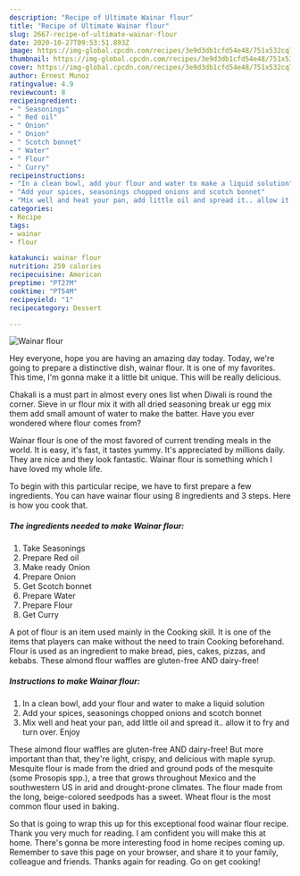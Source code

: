 ```yaml
---
description: "Recipe of Ultimate Wainar flour"
title: "Recipe of Ultimate Wainar flour"
slug: 2667-recipe-of-ultimate-wainar-flour
date: 2020-10-27T09:53:51.893Z
image: https://img-global.cpcdn.com/recipes/3e9d3db1cfd54e48/751x532cq70/wainar-flour-recipe-main-photo.jpg
thumbnail: https://img-global.cpcdn.com/recipes/3e9d3db1cfd54e48/751x532cq70/wainar-flour-recipe-main-photo.jpg
cover: https://img-global.cpcdn.com/recipes/3e9d3db1cfd54e48/751x532cq70/wainar-flour-recipe-main-photo.jpg
author: Ernest Munoz
ratingvalue: 4.9
reviewcount: 8
recipeingredient:
- " Seasonings"
- " Red oil"
- " Onion"
- " Onion"
- " Scotch bonnet"
- " Water"
- " Flour"
- " Curry"
recipeinstructions:
- "In a clean bowl, add your flour and water to make a liquid solution"
- "Add your spices, seasonings chopped onions and scotch bonnet"
- "Mix well and heat your pan, add little oil and spread it.. allow it to fry and turn over. Enjoy"
categories:
- Recipe
tags:
- wainar
- flour

katakunci: wainar flour 
nutrition: 259 calories
recipecuisine: American
preptime: "PT27M"
cooktime: "PT54M"
recipeyield: "1"
recipecategory: Dessert

---
```



![Wainar flour](https://img-global.cpcdn.com/recipes/3e9d3db1cfd54e48/751x532cq70/wainar-flour-recipe-main-photo.jpg)

Hey everyone, hope you are having an amazing day today. Today, we're going to prepare a distinctive dish, wainar flour. It is one of my favorites. This time, I'm gonna make it a little bit unique. This will be really delicious.

Chakali is a must part in almost every ones list when Diwali is round the corner. Sieve in ur flour mix it with all dried seasoning break ur egg mix them add small amount of water to make the batter. Have you ever wondered where flour comes from?

Wainar flour is one of the most favored of current trending meals in the world. It is easy, it's fast, it tastes yummy. It's appreciated by millions daily. They are nice and they look fantastic. Wainar flour is something which I have loved my whole life.


To begin with this particular recipe, we have to first prepare a few ingredients. You can have wainar flour using 8 ingredients and 3 steps. Here is how you cook that.

<!--inarticleads1-->

##### The ingredients needed to make Wainar flour:

1. Take  Seasonings
1. Prepare  Red oil
1. Make ready  Onion
1. Prepare  Onion
1. Get  Scotch bonnet
1. Prepare  Water
1. Prepare  Flour
1. Get  Curry


A pot of flour is an item used mainly in the Cooking skill. It is one of the items that players can make without the need to train Cooking beforehand. Flour is used as an ingredient to make bread, pies, cakes, pizzas, and kebabs. These almond flour waffles are gluten-free AND dairy-free! 

<!--inarticleads2-->

##### Instructions to make Wainar flour:

1. In a clean bowl, add your flour and water to make a liquid solution
1. Add your spices, seasonings chopped onions and scotch bonnet
1. Mix well and heat your pan, add little oil and spread it.. allow it to fry and turn over. Enjoy


These almond flour waffles are gluten-free AND dairy-free! But more important than that, they&#39;re light, crispy, and delicious with maple syrup. Mesquite flour is made from the dried and ground pods of the mesquite (some Prosopis spp.), a tree that grows throughout Mexico and the southwestern US in arid and drought-prone climates. The flour made from the long, beige-colored seedpods has a sweet. Wheat flour is the most common flour used in baking. 

So that is going to wrap this up for this exceptional food wainar flour recipe. Thank you very much for reading. I am confident you will make this at home. There's gonna be more interesting food in home recipes coming up. Remember to save this page on your browser, and share it to your family, colleague and friends. Thanks again for reading. Go on get cooking!
